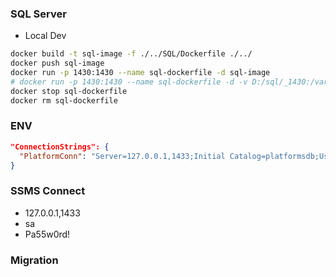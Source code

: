 ### SQL Server
- Local Dev
```bash
docker build -t sql-image -f ./../SQL/Dockerfile ./../
docker push sql-image
docker run -p 1430:1430 --name sql-dockerfile -d sql-image
# docker run -p 1430:1430 --name sql-dockerfile -d -v D:/sql/_1430:/var/opt/mssql -d sql-image
docker stop sql-dockerfile
docker rm sql-dockerfile
```
### ENV
```json
"ConnectionStrings": {
  "PlatformConn": "Server=127.0.0.1,1433;Initial Catalog=platformsdb;User ID=sa;Password=Pa55w0rd!;TrustServerCertificate=true"
}
```
### SSMS Connect
- 127.0.0.1,1433
- sa
- Pa55w0rd!
### Migration
```bash

```
